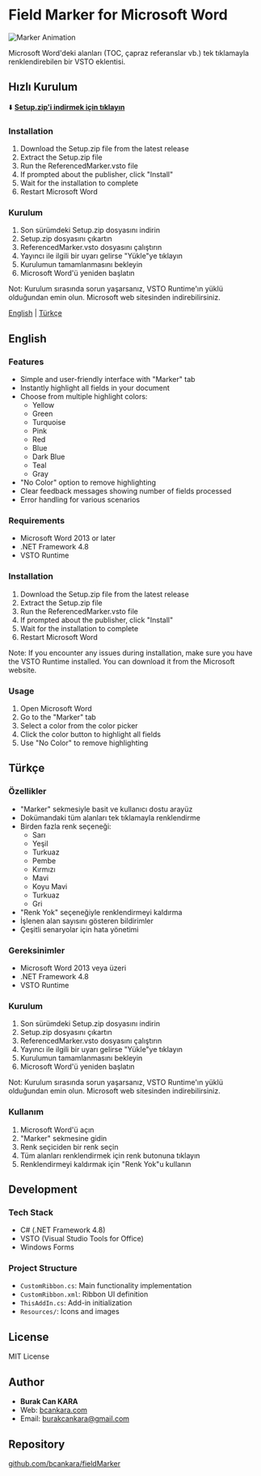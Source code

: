 # Field Marker for Microsoft Word 
![Marker Animation](./images/markerL.gif)

Microsoft Word'deki alanları (TOC, çapraz referanslar vb.) tek tıklamayla renklendirebilen bir VSTO eklentisi.

## Hızlı Kurulum

⬇️ **[Setup.zip'i indirmek için tıklayın](https://github.com/bcankara/fieldMarker/releases/download/v.1.0.1/Setup.zip)**

### Installation

1. Download the Setup.zip file from the latest release
2. Extract the Setup.zip file
3. Run the ReferencedMarker.vsto file
4. If prompted about the publisher, click "Install"
5. Wait for the installation to complete
6. Restart Microsoft Word

### Kurulum

1. Son sürümdeki Setup.zip dosyasını indirin
2. Setup.zip dosyasını çıkartın
3. ReferencedMarker.vsto dosyasını çalıştırın
4. Yayıncı ile ilgili bir uyarı gelirse "Yükle"ye tıklayın
5. Kurulumun tamamlanmasını bekleyin
6. Microsoft Word'ü yeniden başlatın

Not: Kurulum sırasında sorun yaşarsanız, VSTO Runtime'ın yüklü olduğundan emin olun. Microsoft web sitesinden indirebilirsiniz.


[English](#english) | [Türkçe](#türkçe)

## English

### Features

- Simple and user-friendly interface with "Marker" tab
- Instantly highlight all fields in your document
- Choose from multiple highlight colors:
  - Yellow
  - Green
  - Turquoise
  - Pink
  - Red
  - Blue
  - Dark Blue
  - Teal
  - Gray
- "No Color" option to remove highlighting
- Clear feedback messages showing number of fields processed
- Error handling for various scenarios

### Requirements

- Microsoft Word 2013 or later
- .NET Framework 4.8
- VSTO Runtime

### Installation

1. Download the Setup.zip file from the latest release
2. Extract the Setup.zip file
3. Run the ReferencedMarker.vsto file
4. If prompted about the publisher, click "Install"
5. Wait for the installation to complete
6. Restart Microsoft Word

Note: If you encounter any issues during installation, make sure you have the VSTO Runtime installed. You can download it from the Microsoft website.

### Usage

1. Open Microsoft Word
2. Go to the "Marker" tab
3. Select a color from the color picker
4. Click the color button to highlight all fields
5. Use "No Color" to remove highlighting

## Türkçe

### Özellikler

- "Marker" sekmesiyle basit ve kullanıcı dostu arayüz
- Dokümandaki tüm alanları tek tıklamayla renklendirme
- Birden fazla renk seçeneği:
  - Sarı
  - Yeşil
  - Turkuaz
  - Pembe
  - Kırmızı
  - Mavi
  - Koyu Mavi
  - Turkuaz
  - Gri
- "Renk Yok" seçeneğiyle renklendirmeyi kaldırma
- İşlenen alan sayısını gösteren bildirimler
- Çeşitli senaryolar için hata yönetimi

### Gereksinimler

- Microsoft Word 2013 veya üzeri
- .NET Framework 4.8
- VSTO Runtime

### Kurulum

1. Son sürümdeki Setup.zip dosyasını indirin
2. Setup.zip dosyasını çıkartın
3. ReferencedMarker.vsto dosyasını çalıştırın
4. Yayıncı ile ilgili bir uyarı gelirse "Yükle"ye tıklayın
5. Kurulumun tamamlanmasını bekleyin
6. Microsoft Word'ü yeniden başlatın

Not: Kurulum sırasında sorun yaşarsanız, VSTO Runtime'ın yüklü olduğundan emin olun. Microsoft web sitesinden indirebilirsiniz.

### Kullanım

1. Microsoft Word'ü açın
2. "Marker" sekmesine gidin
3. Renk seçiciden bir renk seçin
4. Tüm alanları renklendirmek için renk butonuna tıklayın
5. Renklendirmeyi kaldırmak için "Renk Yok"u kullanın

## Development

### Tech Stack

- C# (.NET Framework 4.8)
- VSTO (Visual Studio Tools for Office)
- Windows Forms

### Project Structure

- `CustomRibbon.cs`: Main functionality implementation
- `CustomRibbon.xml`: Ribbon UI definition
- `ThisAddIn.cs`: Add-in initialization
- `Resources/`: Icons and images

## License

MIT License

## Author

- **Burak Can KARA**
- Web: [bcankara.com](https://bcankara.com)
- Email: burakcankara@gmail.com

## Repository

[github.com/bcankara/fieldMarker](https://github.com/bcankara/fieldMarker) 